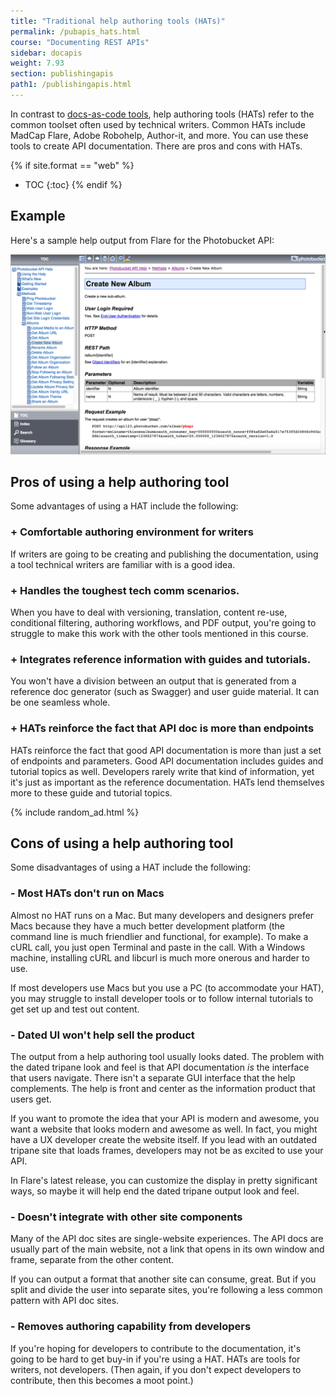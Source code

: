 ```yaml
---
title: "Traditional help authoring tools (HATs)"
permalink: /pubapis_hats.html
course: "Documenting REST APIs"
sidebar: docapis
weight: 7.93
section: publishingapis
path1: /publishingapis.html
---
```


In contrast to [docs-as-code tools](pubapis_docs_as_code.html), help authoring tools (HATs) refer to the common toolset often used by technical writers. Common HATs include MadCap Flare, Adobe Robohelp, Author-it, and more. You can use these tools to create API documentation. There are pros and cons with HATs.

{% if site.format == "web" %}
* TOC
{:toc}
{% endif %}

## Example

Here's a sample help output from Flare for the Photobucket API:

<a href="https://pic.photobucket.com/dev_help/WebHelpPublic/PhotobucketPublicHelp_Left.htm#CSHID=FAQ/FAQOverview.htm|StartTopic=Content/FAQ/FAQOverview.htm|SkinName=WebHelp"><img src="images/hatphotobucket.png" alt="Publishing API docs" /></a>

## Pros of using a help authoring tool

Some advantages of using a HAT include the following:

### + Comfortable authoring environment for writers

If writers are going to be creating and publishing the documentation, using a tool technical writers are familiar with is a good idea.

### + Handles the toughest tech comm scenarios.

When you have to deal with versioning, translation, content re-use, conditional filtering, authoring workflows, and PDF output, you're going to struggle to make this work with the other tools mentioned in this course.

### + Integrates reference information with guides and tutorials.

You won't have a division between an output that is generated from a reference doc generator (such as Swagger) and user guide material. It can be one seamless whole.

### + HATs reinforce the fact that API doc is more than endpoints

HATs reinforce the fact that good API documentation is more than just a set of endpoints and parameters. Good API documentation includes guides and tutorial topics as well. Developers rarely write that kind of information, yet it's just as important as the reference documentation. HATs lend themselves more to these guide and tutorial topics.

{% include random_ad.html %}

## Cons of using a help authoring tool

Some disadvantages of using a HAT include the following:

### - Most HATs don't run on Macs

Almost no HAT runs on a Mac. But many developers and designers prefer Macs because they have a much better development platform (the command line is much friendlier and functional, for example). To make a cURL call, you just open Terminal and paste in the call. With a Windows machine, installing cURL and libcurl is much more onerous and harder to use.

If most developers use Macs but you use a PC (to accommodate your HAT), you may struggle to install developer tools or to follow internal tutorials to get set up and test out content.

### - Dated UI won't help sell the product

The output from a help authoring tool usually looks dated. The problem with the dated tripane look and feel is that API documentation *is* the interface that users navigate. There isn't a separate GUI interface that the help complements. The help is front and center as the information product that users get.

If you want to promote the idea that your API is modern and awesome, you want a website that looks modern and awesome as well. In fact, you might have a UX developer create the website itself. If you lead with an outdated tripane site that loads frames, developers may not be as excited to use your API.

In Flare's latest release, you can customize the display in pretty significant ways, so maybe it will help end the dated tripane output look and feel.

### - Doesn't integrate with other site components

Many of the API doc sites are single-website experiences. The API docs are usually part of the main website, not a link that opens in its own window and frame, separate from the other content.

 If you can output a format that another site can consume, great. But if you split and divide the user into separate sites, you're following a less common pattern with API doc sites.

### - Removes authoring capability from developers

 If you're hoping for developers to contribute to the documentation, it's going to be hard to get buy-in if you're using a HAT. HATs are tools for writers, not developers. (Then again, if you don't expect developers to contribute, then this becomes a moot point.)
